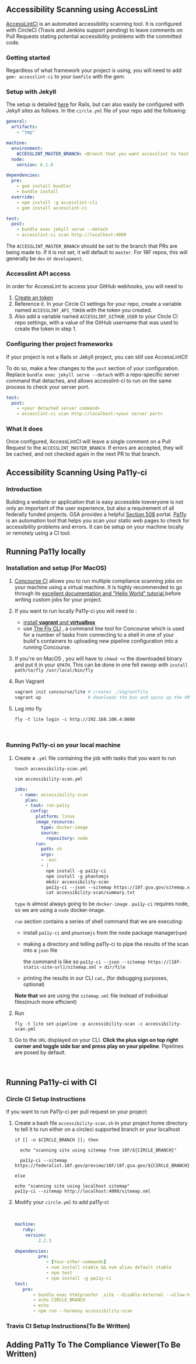 ## Accessibility Scanning using AccessLint

[AccessLintCI](https://github.com/accesslint/accesslint-ci) is an automated accessibility scanning tool. It is configured with CircleCI (Travis and Jenkins support pending) to leave comments on Pull Requests stating potential accessibility problems with the committed code.

### Getting started

Regardless of what framework your project is using, you will need to add `gem: accesslint-ci` to your `Gemfile` with the  gem.

### Setup with Jekyll

The setup is detailed [here](https://github.com/accesslint/accesslint-ci#installation) for Rails, but can also easily be configured with Jekyll sites as follows. In the `circle.yml` file of your repo add the following:

```yml
general:
  artifacts:
    - "tmp"

machine:
  environment:
    ACCESSLINT_MASTER_BRANCH: <Branch that you want accesslint to test against>
  node:
    version: 6.1.0

dependencies:
  pre:
    - gem install bundler
    - bundle install
  override:
    - npm install -g accesslint-cli
    - gem install accesslint-ci

test:
  post:
    - bundle exec jekyll serve --detach
    - accesslint-ci scan http://localhost:4000
```

The `ACCESSLINT_MASTER_BRANCH` should be set to the branch that PRs are being made to. If it is not set, it will default to `master`. For 18F repos, this will generally be `dev` or `development`.

### Accesslint API access

In order for AccessLint to access your GitHub webhooks, you will need to

1. [Create an token](https://accesslint.com/)
1. Reference it. In your Circle CI settings for your repo, create a variable named `ACCESSLINT_API_TOKEN` with the token you created.
1. Also add a variable named `ACCESSLINT_GITHUB_USER` to your Circle CI repo settings, with a value of the GitHub username that was used to create the token in step 1.

### Configuring ther project frameworks

If your project is not a Rails or Jekyll project, you can still use AccessLintCI!

To do so, make a few changes to the `post` section of your configuration. Replace `bundle exec jekyll serve --detach` with a repo-specific server command that detaches, and allows accesslint-ci to run on the same process to check your server port.

```yml
test:
  post:
    - <your detached server command>
    - accesslint-ci scan http://localhost:<your server port>
```

### What it does

Once configured, AccessLintCI will leave a single comment on a Pull Request to the `ACCESSLINT_MASTER_BRANCH`. If errors are accepted, they will be cached, and not checked again in the next PR to that branch.

## Accessibility Scanning Using Pa11y-ci

### Introduction

Building a website or application that is easy accessible toeveryone is  not only an important of the user experience, but also a requirement of all federally funded projects. GSA provides a helpful [Section 508](https://section508.gov)  portal. [Pa11y](https://github.com/pa11y/pa11y) is an automation tool that helps you scan your static web pages to check for accessibility problems and errors. It can be setup on your machine locally or remotely using a CI tool.

## Running Pa11y locally

### Installation and setup (For MacOS)

1. [Concourse CI](https://concourse.ci/index.html) allows you to run multiple compliance scanning jobs  on your machine using a virtual machine. It is highly recommended to go through its [excellent documentation and "Hello World" tutorial ](https://concourse.ci/hello-world.html) before writing custom jobs for your project.

2. If you want to run locally Pa11y-ci you will need to :

   * [install **vagrant** and **virtualbox** ](http://sourabhbajaj.com/mac-setup/Vagrant/README.html)
   * use [The Fly CLI](https://concourse.ci/fly-cli.html) , a command line tool for Concourse which is  used for a number of tasks from connecting to a shell in one of your build's containers to uploading new pipeline configuration into a running Concourse.

3. If you're on MacOS , you will have to `chmod +x` the downloaded binary and put it in your `$PATH`. This can be done in one fell swoop with `install path/to/fly /usr/local/bin/fly`

4. Run Vagrant

   ```sh
   vagrant init concourse/lite # creates ./Vagrantfile
   vagrant up                  # downloads the box and spins up the VM
   ```

5. Log into fly

   `fly -t lite login -c http://192.168.100.4:8080`

   ​

### Running Pa11y-ci on your local machine

 1. Create a `.yml` file containing the job with tasks that you want to run

     `touch accessibility-scan.yml`

     `vim accessibility-scan.yml`
      ```yml
      jobs:
        - name: accessibility-scan
          plan:
          - task: run-pa11y
            config:
              platform: linux
              image_resource:
                type: docker-image
                source:
                  repository: node
              run:
                path: sh
                args:
                - -exc
                - |
                  npm install -g pa11y-ci
                  npm install -g phantomjs
                  mkdir accessibility-scan
                  pa11y-ci --json --sitemap https://18f.gsa.gov/sitemap.xml > accessibility-scan/summary.txt
                  cat accessibility-scan/summary.txt
      ```

      `type` is almost always going to be `docker-image` . `pa11y-ci` requires node, so we are using a `node` docker-image.

      `run` section contains a series of shell command that we are executing:

      * install `pa11y-ci`  and `phantomjs` from the node package manager(`npm`)

      * making a directory and telling pa11y-ci to pipe the results of the scan into a `json` file

        the command is like so `pa11y-ci --json --sitemap https://[18f-static-site-url]/sitemap.xml > dir/file`

      * printing the results in our CLI `cat…` (for debugging purposes, optional)

      **Note that** we are using the `sitemap.xml`  file instead of individual files(much more efficient)


 2.  Run

      ```shell
      fly -t lite set-pipeline -p accessibility-scan -c accessibility-scan.yml
      ```

 3. Go to the `URL` displayed on your CLI. **Click the plus sign on top right corner and toggle side bar and press play on         your pipeline**. Pipelines are posed by default.

   ​

## Running Pa11y-ci  with CI

### Circle CI Setup Instructions

If you want to run Pa11y-ci per pull request on your project:

1. Create a bash file  `accessibility-scan.sh` in your project home directory  to tell it to run either on a circleci supported branch or your localhost

   ```shell
   if [[ -n $CIRCLE_BRANCH ]]; then

     echo "scanning site using sitemap from 18F/${CIRCLE_BRANCH}"

     pa11y-ci --sitemap https://federalist.18f.gov/preview/18F/18f.gsa.gov/${CIRCLE_BRANCH}/sitemap.xml

   else

   echo "scanning site using localhost sitemap"
   pa11y-ci --sitemap http://localhost:4000/sitemap.xml
   ```

2. Modify your `circle.yml` to add pa11y-ci

   ​

   ```yaml
   machine:
      ruby:
       version:
            2.2.3

   dependencies:
            pre:
               - [Your-other-commands]
               - nvm install stable && nvm alias default stable
               - npm test
               - npm install -g pa11y-ci
   test:
      pre:
          - bundle exec htmlproofer _site --disable-external --allow-hash-href --empty-alt-ignore --url-ignore 18f@gsa.gov
          - echo CIRCLE_BRANCH
          - echo
          - npm run --harmony accessibility-scan
   ```

### Travis CI Setup Instructions(To Be Written)

## Adding Pa11y To The Compliance Viewer(To Be Written)
